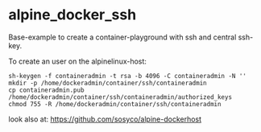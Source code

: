 # alpine_docker_ssh
Base-example to create a container-playground with ssh and central ssh-key.

To create an user on the alpinelinux-host:
<pre><code>sh-keygen -f containeradmin -t rsa -b 4096 -C containeradmin -N ''
mkdir -p /home/dockeradmin/container/ssh/containeradmin
cp containeradmin.pub /home/dockeradmin/container/ssh/containeradmin/authorized_keys
chmod 755 -R /home/dockeradmin/container/ssh/containeradmin</code></pre>

look also at: https://github.com/sosyco/alpine-dockerhost
